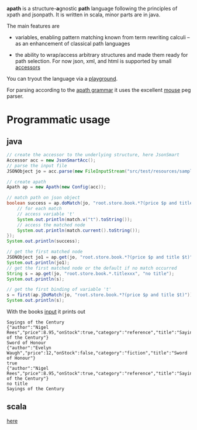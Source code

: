 **apath** is a structure-**a**gnostic **path** language following the principles of xpath and jsonpath. It is written
in scala, minor parts are in java.

The main features are

* variables, enabling pattern matching known from term rewriting calculi – as an enhancement of classical path languages

* the ability to wrap/access arbitrary structures and made them ready for path selection. For now json, xml, and html is
supported by small [accessors](src/main/scala/org/afm/apath3/accessors)

You can tryout the language via a [playground](http://207.154.243.28/apath-service/home/index.html).

For parsing according to the [apath grammar](parserV3.peg.txt) it uses the excellent [mouse](http://mousepeg.sourceforge.net) peg parser.

# Programmatic usage

## java

```java
// create the accessor to the underlying structure, here JsonSmart
Accessor acc = new JsonSmartAcc();
// parse the input file
JSONObject jo = acc.parse(new FileInputStream("src/test/resources/samples/books.json"));

// create apath
Apath ap = new Apath(new Config(acc));

// match path on json object
boolean success = ap.doMatch(jo, "root.store.book.*?(price $p and title $t)", match -> {
    // for each match
    // access variable 't'
    System.out.println(match.v("t").toString());
    // access the matched node
    System.out.println(match.current().toString());
});
System.out.println(success);

// get the first matched node
JSONObject jo1 = ap.get(jo, "root.store.book.*?(price $p and title $t)");
System.out.println(jo1);
// get the first matched node or the default if no match occurred
String s = ap.get(jo, "root.store.book.*.titlexxx", "no title");
System.out.println(s);

// get the first binding of variable 't'
s = first(ap.jDoMatch(jo, "root.store.book.*?(price $p and title $t)")).get().v("t");
System.out.println(s);
```

With the books [input](src/test/resources/samples/books.json) it prints out

```
Sayings of the Century
{"author":"Nigel Rees","price":8.95,"onStock":true,"category":"reference","title":"Sayings of the Century"}
Sword of Honour
{"author":"Evelyn Waugh","price":12,"onStock":false,"category":"fiction","title":"Sword of Honour"}
true
{"author":"Nigel Rees","price":8.95,"onStock":true,"category":"reference","title":"Sayings of the Century"}
no title
Sayings of the Century
```

## scala

[here](src/test/scala/org/afm/apath3/core/ApathTest.scala)